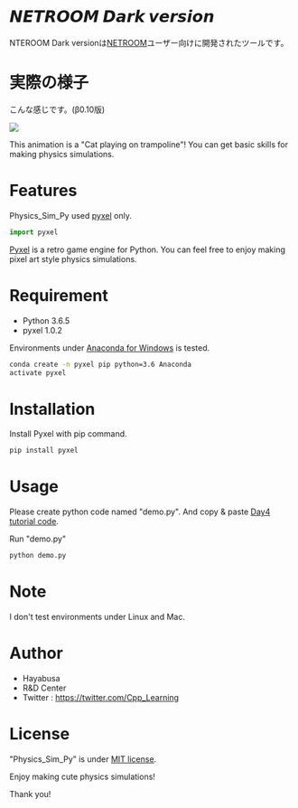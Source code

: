 # 𝙉𝙀𝙏𝙍𝙊𝙊𝙈 𝘿𝙖𝙧𝙠 𝙫𝙚𝙧𝙨𝙞𝙤𝙣

NTEROOM Dark versionは[NETROOM](https://netroom.oz96.com/)ユーザー向けに開発されたツールです。

# 実際の様子

こんな感じです。(β0.10版)

![]([https://github.com/AAAAAAAAAAAAnetroom/dark/raw/main/darkgif11.gif])

This animation is a "Cat playing on trampoline"!
You can get basic skills for making physics simulations.

# Features

Physics_Sim_Py used [pyxel](https://github.com/kitao/pyxel) only.

```python
import pyxel
```
[Pyxel](https://github.com/kitao/pyxel) is a retro game engine for Python.
You can feel free to enjoy making pixel art style physics simulations.

# Requirement

* Python 3.6.5
* pyxel 1.0.2

Environments under [Anaconda for Windows](https://www.anaconda.com/distribution/) is tested.

```bash
conda create -n pyxel pip python=3.6 Anaconda
activate pyxel
```

# Installation

Install Pyxel with pip command.

```bash
pip install pyxel
```

# Usage

Please create python code named "demo.py".
And copy &amp; paste [Day4 tutorial code](https://cpp-learning.com/pyxel_physical_sim4/).

Run "demo.py"

```bash
python demo.py
```

# Note

I don't test environments under Linux and Mac.

# Author

* Hayabusa
* R&D Center
* Twitter : https://twitter.com/Cpp_Learning

# License

"Physics_Sim_Py" is under [MIT license](https://en.wikipedia.org/wiki/MIT_License).

Enjoy making cute physics simulations!

Thank you!
